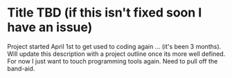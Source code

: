 # Title TBD (if this isn't fixed soon I have an issue)
Project started April 1st to get used to coding again ... (it's been 3 months). 
Will update this description with a project outline once its more well defined. 
For now I just want to touch programming tools again. Need to pull off the band-aid. 

